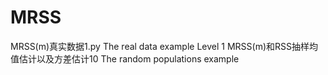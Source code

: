 # MRSS
MRSS(m)真实数据1.py   The real data example
Level 1 MRSS(m)和RSS抽样均值估计以及方差估计10  The random populations example
